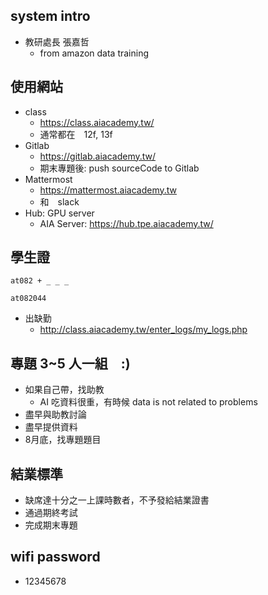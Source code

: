 ## system intro
- 教研處長 張嘉哲
   - from amazon data training 

## 使用網站
- class
   - https://class.aiacademy.tw/
   - 通常都在　12f, 13f
- Gitlab 
   - https://gitlab.aiacademy.tw/
   - 期末專題後: push sourceCode to Gitlab
- Mattermost
   - https://mattermost.aiacademy.tw
   - 和　slack 
- Hub: GPU server
   - AIA Server: https://hub.tpe.aiacademy.tw/


## 學生證
~~~
at082 + _ _ _

at082044
~~~

- 出缺勤
   - http://class.aiacademy.tw/enter_logs/my_logs.php


## 專題 3~5 人一組　:)

- 如果自己帶，找助教
   - AI 吃資料很重，有時候 data is not related to problems
- 盡早與助教討論
- 盡早提供資料
- 8月底，找專題題目

## 結業標準
- 缺席達十分之一上課時數者，不予發給結業證書
- 通過期終考試
- 完成期末專題

## wifi password
- 12345678  
